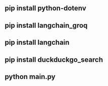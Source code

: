 ## pip install python-dotenv

## pip install langchain_groq

## pip install langchain

## pip install duckduckgo_search

## python main.py
